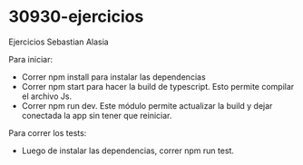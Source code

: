 # 30930-ejercicios
Ejercicios Sebastian Alasia

Para iniciar:

- Correr npm install para instalar las dependencias
- Correr npm start para hacer la build de typescript. Esto permite compilar el archivo Js.
- Correr npm run dev. Este módulo permite actualizar la build y dejar conectada la app sin tener que reiniciar.

Para correr los tests:

- Luego de instalar las dependencias, correr npm run test.